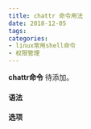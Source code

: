 ```yaml
---
title: chattr 命令用法
date: 2018-12-05
tags:
categories: 
- linux常用shell命令
- 权限管理
---
```

**chattr命令** 待添加。
<!-- more --> 
#### **语法**


#### **选项**
